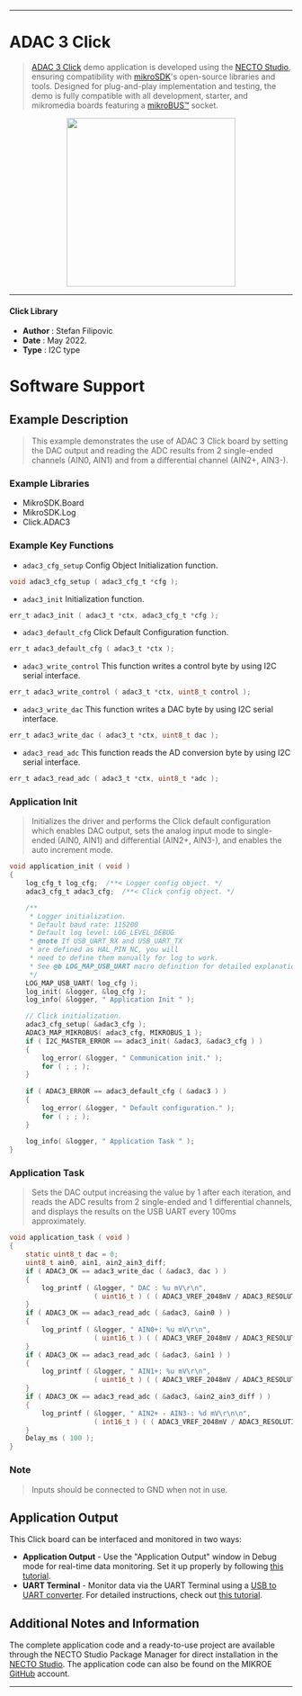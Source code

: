 
---
# ADAC 3 Click

> [ADAC 3 Click](https://www.mikroe.com/?pid_product=MIKROE-5198) demo application is developed using
the [NECTO Studio](https://www.mikroe.com/necto), ensuring compatibility with [mikroSDK](https://www.mikroe.com/mikrosdk)'s
open-source libraries and tools. Designed for plug-and-play implementation and testing, the demo is fully compatible with
all development, starter, and mikromedia boards featuring a [mikroBUS&trade;](https://www.mikroe.com/mikrobus) socket.

<p align="center">
  <img src="https://www.mikroe.com/?pid_product=MIKROE-5198&image=1" height=300px>
</p>

---

#### Click Library

- **Author**        : Stefan Filipovic
- **Date**          : May 2022.
- **Type**          : I2C type

# Software Support

## Example Description

> This example demonstrates the use of ADAC 3 Click board by setting the DAC output
and reading the ADC results from 2 single-ended channels (AIN0, AIN1) and from a
differential channel (AIN2+, AIN3-).

### Example Libraries

- MikroSDK.Board
- MikroSDK.Log
- Click.ADAC3

### Example Key Functions

- `adac3_cfg_setup` Config Object Initialization function.
```c
void adac3_cfg_setup ( adac3_cfg_t *cfg );
```

- `adac3_init` Initialization function.
```c
err_t adac3_init ( adac3_t *ctx, adac3_cfg_t *cfg );
```

- `adac3_default_cfg` Click Default Configuration function.
```c
err_t adac3_default_cfg ( adac3_t *ctx );
```

- `adac3_write_control` This function writes a control byte by using I2C serial interface.
```c
err_t adac3_write_control ( adac3_t *ctx, uint8_t control );
```

- `adac3_write_dac` This function writes a DAC byte by using I2C serial interface.
```c
err_t adac3_write_dac ( adac3_t *ctx, uint8_t dac );
```

- `adac3_read_adc` This function reads the AD conversion byte by using I2C serial interface.
```c
err_t adac3_read_adc ( adac3_t *ctx, uint8_t *adc );
```

### Application Init

> Initializes the driver and performs the Click default configuration which enables
DAC output, sets the analog input mode to single-ended (AIN0, AIN1) and
differential (AIN2+, AIN3-), and enables the auto increment mode.

```c
void application_init ( void )
{
    log_cfg_t log_cfg;  /**< Logger config object. */
    adac3_cfg_t adac3_cfg;  /**< Click config object. */

    /** 
     * Logger initialization.
     * Default baud rate: 115200
     * Default log level: LOG_LEVEL_DEBUG
     * @note If USB_UART_RX and USB_UART_TX 
     * are defined as HAL_PIN_NC, you will 
     * need to define them manually for log to work. 
     * See @b LOG_MAP_USB_UART macro definition for detailed explanation.
     */
    LOG_MAP_USB_UART( log_cfg );
    log_init( &logger, &log_cfg );
    log_info( &logger, " Application Init " );

    // Click initialization.
    adac3_cfg_setup( &adac3_cfg );
    ADAC3_MAP_MIKROBUS( adac3_cfg, MIKROBUS_1 );
    if ( I2C_MASTER_ERROR == adac3_init( &adac3, &adac3_cfg ) ) 
    {
        log_error( &logger, " Communication init." );
        for ( ; ; );
    }
    
    if ( ADAC3_ERROR == adac3_default_cfg ( &adac3 ) )
    {
        log_error( &logger, " Default configuration." );
        for ( ; ; );
    }
    
    log_info( &logger, " Application Task " );
}
```

### Application Task

> Sets the DAC output increasing the value by 1 after each iteration, and reads the
ADC results from 2 single-ended and 1 differential channels, and displays the results
on the USB UART every 100ms approximately.

```c
void application_task ( void )
{
    static uint8_t dac = 0;
    uint8_t ain0, ain1, ain2_ain3_diff;
    if ( ADAC3_OK == adac3_write_dac ( &adac3, dac ) )
    {
        log_printf ( &logger, " DAC : %u mV\r\n", 
                     ( uint16_t ) ( ( ADAC3_VREF_2048mV / ADAC3_RESOLUTION ) * dac++ ) );
    }
    if ( ADAC3_OK == adac3_read_adc ( &adac3, &ain0 ) )
    {
        log_printf ( &logger, " AIN0+: %u mV\r\n", 
                     ( uint16_t ) ( ( ADAC3_VREF_2048mV / ADAC3_RESOLUTION ) * ain0 ) );
    }
    if ( ADAC3_OK == adac3_read_adc ( &adac3, &ain1 ) )
    {
        log_printf ( &logger, " AIN1+: %u mV\r\n",
                     ( uint16_t ) ( ( ADAC3_VREF_2048mV / ADAC3_RESOLUTION ) * ain1 ) );
    }
    if ( ADAC3_OK == adac3_read_adc ( &adac3, &ain2_ain3_diff ) )
    {
        log_printf ( &logger, " AIN2+ - AIN3-: %d mV\r\n\n",
                     ( int16_t ) ( ( ADAC3_VREF_2048mV / ADAC3_RESOLUTION ) * ( int8_t ) ain2_ain3_diff ) );
    }
    Delay_ms ( 100 );
}
```

### Note

> Inputs should be connected to GND when not in use.

## Application Output

This Click board can be interfaced and monitored in two ways:
- **Application Output** - Use the "Application Output" window in Debug mode for real-time data monitoring.
Set it up properly by following [this tutorial](https://www.youtube.com/watch?v=ta5yyk1Woy4).
- **UART Terminal** - Monitor data via the UART Terminal using
a [USB to UART converter](https://www.mikroe.com/click/interface/usb?interface*=uart,uart). For detailed instructions,
check out [this tutorial](https://help.mikroe.com/necto/v2/Getting%20Started/Tools/UARTTerminalTool).

## Additional Notes and Information

The complete application code and a ready-to-use project are available through the NECTO Studio Package Manager for 
direct installation in the [NECTO Studio](https://www.mikroe.com/necto). The application code can also be found on
the MIKROE [GitHub](https://github.com/MikroElektronika/mikrosdk_click_v2) account.

---
